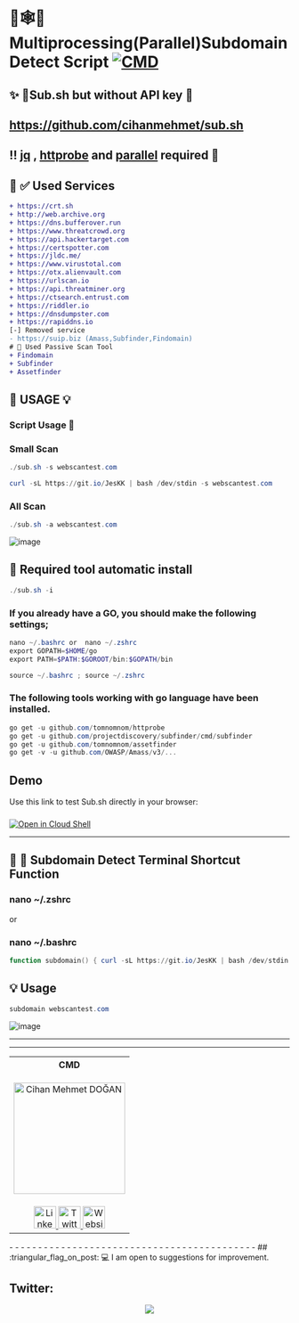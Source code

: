 # 🎯🕸📘 Multiprocessing(Parallel)Subdomain Detect Script [![CMD](https://cdn.rawgit.com/sindresorhus/awesome/d7305f38d29fed78fa85652e3a63e154dd8e8829/media/badge.svg)](https://github.com/sindresorhus/awesome)

## ✨ 🔺Sub.sh but without API key 🔻

## https://github.com/cihanmehmet/sub.sh

## ‼️ [jq](https://stedolan.github.io/jq/download/) , [httprobe](https://github.com/tomnomnom/httprobe) and [parallel](https://www.gnu.org/software/parallel/parallel_tutorial.html) required 📌

## 📘 ✅ Used Services 
```diff
+ https://crt.sh
+ http://web.archive.org
+ https://dns.bufferover.run
+ https://www.threatcrowd.org
+ https://api.hackertarget.com
+ https://certspotter.com
+ https://jldc.me/
+ https://www.virustotal.com
+ https://otx.alienvault.com
+ https://urlscan.io
+ https://api.threatminer.org
+ https://ctsearch.entrust.com
+ https://riddler.io
+ https://dnsdumpster.com
+ https://rapiddns.io
[-] Removed service
- https://suip.biz (Amass,Subfinder,Findomain)
# 🔨 Used Passive Scan Tool
+ Findomain
+ Subfinder
+ Assetfinder
```
## 💢 USAGE 💡
### Script Usage 🎯

### Small Scan
```powershell
./sub.sh -s webscantest.com
```
```powershell
curl -sL https://git.io/JesKK | bash /dev/stdin -s webscantest.com
```
### All Scan
```powershell
./sub.sh -a webscantest.com
```
![image](https://i.imgur.com/FuIh0wQ.png)

##  🔸 Required tool automatic install
```powershell
./sub.sh -i
```
### If you already have a GO, you should make the following settings;
```powershell
nano ~/.bashrc or  nano ~/.zshrc             
export GOPATH=$HOME/go
export PATH=$PATH:$GOROOT/bin:$GOPATH/bin
```
```powershell
source ~/.bashrc ; source ~/.zshrc
```
### The following tools working with go language have been installed.
```powershell
go get -u github.com/tomnomnom/httprobe
go get -u github.com/projectdiscovery/subfinder/cmd/subfinder
go get -u github.com/tomnomnom/assetfinder
go get -v -u github.com/OWASP/Amass/v3/...
```
## Demo
Use this link to test Sub.sh directly in your browser:
###
[![Open in Cloud Shell](https://gstatic.com/cloudssh/images/open-btn.png)](https://console.cloud.google.com/cloudshell/open?git_repo=https://github.com/cihanmehmet/sub.sh&tutorial=README.md)

- - - - - - - - - - - - - - - - - - - - - - - - - - - - - - - - - - - - - - - - - - - 
## 🔑 📜 Subdomain Detect Terminal Shortcut Function
### nano ~/.zshrc
or
### nano ~/.bashrc

```powershell
function subdomain() { curl -sL https://git.io/JesKK | bash /dev/stdin "$1" "$2" }
```
## 💡 Usage
```powershell
subdomain webscantest.com
```
![image](https://i.imgur.com/L2sufiT.png)

- - - - - - - - - - - - - - - - - - - - - - - - - - - - - - - - - - - - - - - - - - - 
- - - - - - - - - - - - - - - - - - - - - - - - - - - - - - - - - - - - - - - - - - - 

<table>
  <tr>
    <th><center>CMD</center></th>
  </tr>
  <tr>
    <td>
    <p align="center"><img src="https://avatars0.githubusercontent.com/u/7144304?s=400&u=4f09aca07d60b9dc0825aa5d25615cbe3840621d&v=4" alt="Cihan Mehmet DOĞAN" width="200px"/></p>
    </td>
  </tr>
  <tr>
    <td>
      <div align="center">
        <a href="https://www.linkedin.com/in/cihanmehmet/">
          <img src="https://cdnjs.cloudflare.com/ajax/libs/foundicons/3.0.0/svgs/fi-social-linkedin.svg" alt="Linkedin" width="40px"/>
        </a>
        <a href="https://twitter.com/cihanmehmets">
          <img src="https://cdnjs.cloudflare.com/ajax/libs/foundicons/3.0.0/svgs/fi-social-twitter.svg" alt="Twitter" width="40px"/>
        </a>
        <a href="https://canyoupwn.me/author/cmd/">
          <img src="https://cdnjs.cloudflare.com/ajax/libs/foundicons/3.0.0/svgs/fi-web.svg" alt="Website" width="40px"/>
        </a>
      </div>
    </td>
  </tr>
</table>
- - - - - - - - - - - - - - - - - - - - - - - - - - - - - - - - - - - - - - - - - - - 
## :triangular_flag_on_post: 💻 I am open to suggestions for improvement.

## Twitter:
<p align="center"><a href="https://twitter.com/cihanmehmets" target="_blank"><img src="https://img.shields.io/twitter/follow/cihanmehmets.svg?logo=twitter"></a></p>
